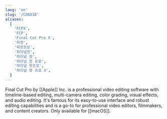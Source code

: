 ```yaml
---
lang: 'en'
slug: '/CD6818'
aliases:
  [
    'FCPX',
    'FCP',
    'Final Cut Pro X',
    '파컷',
    '파컷프로',
    '파이널컷',
    '파이널 컷',
    '파이널 컷 프로',
    '파이널 컷프로',
    '파이널 컷 프로 X',
  ]
---
```


Final Cut Pro by [[Apple]] Inc. is a professional video editing software with timeline-based editing, multi-camera editing, color grading, visual effects, and audio editing. It's famous for its easy-to-use interface and robust editing capabilities and is a go-to for professional video editors, filmmakers, and content creators. Only available for [[macOS]].
